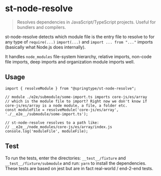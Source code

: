 # st-node-resolve

> Resolves dependencies in JavaScript/TypeScript projects. Useful for bundlers and compilers.

st-node-resolve detects which module file is the entry file to resolve to for any type of `require(...)`
`import(...)` and `import ... from "..."` imports (basically what Node.js does internally).

It handles `node_modules` file-system hierarchy, relative imports, non-code file imports, deep imports and
organization module imports well.

## Usage

    import { resolveModule } from "@springtype/st-node-resolve";

    // module ./e2e/submodule/some-import.ts imports core-js/es/array
    // which is the module file to import? Right now we don't know if core-js/es/array is a node module, a file, a folder etc.
    const moduleFile = resolveModule('core-js/es/array', './__e2e__/submodule/some-import.ts');

    // st-node-resolve resolves to a path like:
    // __e2e__/node_modules/core-js/es/array/index.js
    console.log('moduleFile', moduleFile);

## Test

To run the tests, enter the directories: `__test__/fixture` and `__test__/fixture/submodule` and run: `yarn` to install the dependencies. These tests are based on jest but are in fact real-world / end-2-end tests.